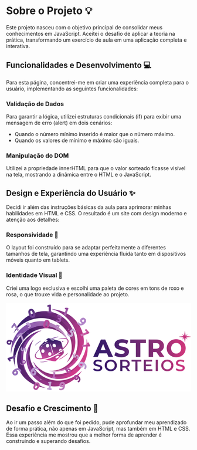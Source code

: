 <h1>Sobre o Projeto 💡</h1>
<p>Este projeto nasceu com o objetivo principal de consolidar meus conhecimentos em JavaScript. Aceitei o desafio de aplicar a teoria na prática, transformando um exercício de aula em uma aplicação completa e interativa.</p>

<h2>Funcionalidades e Desenvolvimento 💻</h2>
<p>Para esta página, concentrei-me em criar uma experiência completa para o usuário, implementando as seguintes funcionalidades:</p>

<h3>Validação de Dados</h3>
<p>Para garantir a lógica, utilizei estruturas condicionais (if) para exibir uma mensagem de erro (alert) em dois cenários:</p>
<ul>
    <li>Quando o número mínimo inserido é maior que o número máximo.</li>
    <li>Quando os valores de mínimo e máximo são iguais.</li>
</ul>

<h3>Manipulação do DOM</h3>
<p>Utilizei a propriedade innerHTML para que o valor sorteado ficasse visível na tela, mostrando a dinâmica entre o HTML e o JavaScript.</p>

<h2>Design e Experiência do Usuário ✨</h2>
<p>Decidi ir além das instruções básicas da aula para aprimorar minhas habilidades em HTML e CSS. O resultado é um site com design moderno e atenção aos detalhes:</p>

<h3>Responsividade 📱</h3>
<p>O layout foi construído para se adaptar perfeitamente a diferentes tamanhos de tela, garantindo uma experiência fluida tanto em dispositivos móveis quanto em tablets.</p>

<h3>Identidade Visual 🎨</h3>
<p>Criei uma logo exclusiva e escolhi uma paleta de cores em tons de roxo e rosa, o que trouxe vida e personalidade ao projeto.</p>
<img src="./img/astro.png" alt="imagem logomarca" class="img-logo">


<h2>Desafio e Crescimento 🚀</h2>
<p>Ao ir um passo além do que foi pedido, pude aprofundar meu aprendizado de forma prática, não apenas em JavaScript, mas também em HTML e CSS. Essa experiência me mostrou que a melhor forma de aprender é construindo e superando desafios.</p>
